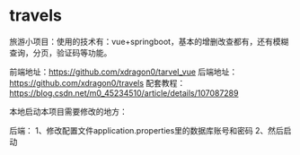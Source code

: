 # travels

旅游小项目：使用的技术有：vue+springboot，基本的增删改查都有，还有模糊查询，分页，验证码等功能。

前端地址：https://github.com/xdragon0/tarvel_vue
后端地址：https://github.com/xdragon0/travels
配套教程：https://blog.csdn.net/m0_45234510/article/details/107087289


本地启动本项目需要修改的地方：

后端：
1、修改配置文件application.properties里的数据库账号和密码
2、然后启动



